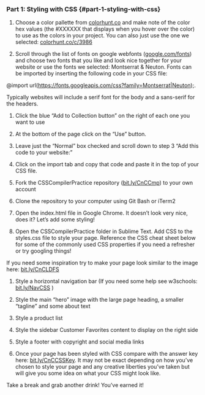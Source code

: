 ### Part 1:  Styling with CSS {#part-1-styling-with-css}

1.  Choose a color pallette from [colorhunt.co](https://www.google.com/url?q=http://colorhunt.co/&sa=D&ust=1478381675849000&usg=AFQjCNEXcVJYXfFWdPSAFyEoq4PM_tnBMQ) and make note of the color hex values (the #XXXXXX that displays when you hover over the color) to use as the colors in your project.  You can also just use the one we selected: [colorhunt.co/c/3986](https://www.google.com/url?q=http://colorhunt.co/c/3986&sa=D&ust=1478381675850000&usg=AFQjCNHw0H2Makp2pEbucw5vRFceZ5uDFQ) 

1.  Scroll through the list of fonts on google webfonts ([google.com/fonts](https://www.google.com/url?q=https://www.google.com/fonts&sa=D&ust=1478381675851000&usg=AFQjCNHzwozQ7Hn7o5A8kVzLbdZlrw_aEQ)) and choose two fonts that you like and look nice together for your website or use the fonts we selected: Montserrat &amp; Neuton. Fonts can be imported by inserting the following code in your CSS file:

@import url(https://fonts.googleapis.com/css?family=Montserrat|Neuton);.  

Typically websites will include a serif font for the body and a sans-serif for the headers.

1.  Click the blue “Add to Collection button” on the right of each one you want to use
2.  At the bottom of the page click on the “Use” button.
3.  Leave just the “Normal” box checked and scroll down to step 3 “Add this code to your website:”
4.  Click on the import tab and copy that code and paste it in the top of your CSS file.

1.  Fork the CSSCompilerPractice repository ([bit.ly/CnCCmp](https://www.google.com/url?q=http://bit.ly/CnCCmp&sa=D&ust=1478381675854000&usg=AFQjCNErZXRWwUn85j0f3ZhjdLCZzoC6Cw)) to your own account

1.  Clone the repository to your computer using Git Bash or iTerm2

1.  Open the index.html file in Google Chrome.  It doesn’t look very nice, does it?  Let’s add some styling!

1.  Open the CSSCompilerPractice folder in Sublime Text.  Add CSS to the styles.css file to style your page.  Reference the CSS cheat sheet below for some of the commonly used CSS properties if you need a refresher or try googling things!

If you need some inspiration try to make your page look similar to the image here: [bit.ly/CnCLDFS](https://www.google.com/url?q=http://bit.ly/CnCLDFS&sa=D&ust=1478381675857000&usg=AFQjCNF5FzF7ahjrlu3p4kOdX35x83YyfQ) 

1.  Style a horizontal navigation bar (If you need some help see w3schools: [bit.ly/NavCSS](https://www.google.com/url?q=http://bit.ly/NavCSS&sa=D&ust=1478381675858000&usg=AFQjCNFptIJ7tVUm1LfIj11snCv-a3I42w) )
2.  Style the main “hero” image with the large page heading, a smaller “tagline” and some about text
3.  Style a product list
4.  Style the sidebar Customer Favorites content to display on the right side
5.  Style a footer with copyright and social media links

1.  Once your page has been styled with CSS compare with the answer key here: [bit.ly/CnCCSSKey](https://www.google.com/url?q=http://bit.ly/CnCCSSKey&sa=D&ust=1478381675860000&usg=AFQjCNE_ZxeCyyssLUoOCvTMf4zzMBqHcA). It may not be exact depending on how you’ve chosen to style your page and any creative liberties you’ve taken but will give you some idea on what your CSS might look like.

Take a break and grab another drink! You’ve earned it!